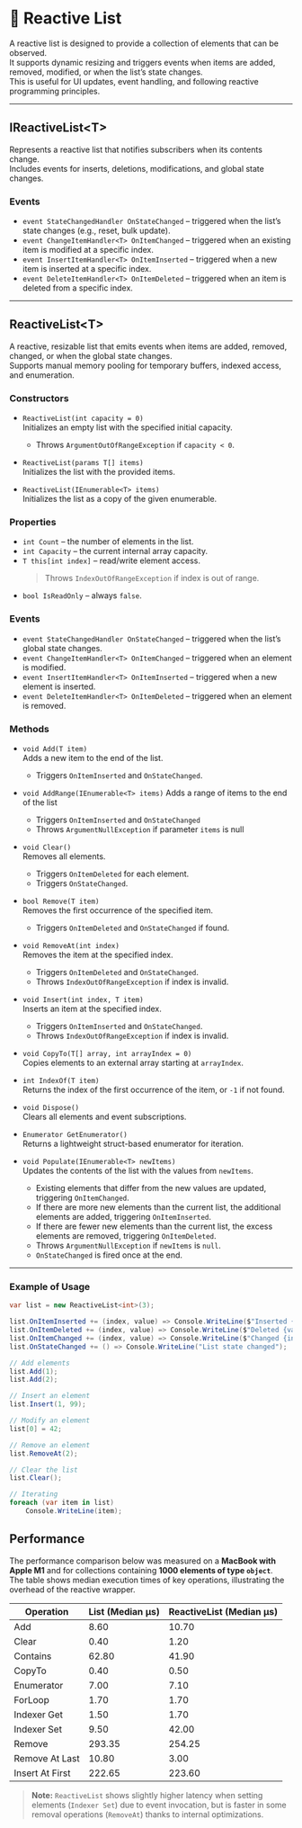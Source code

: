 # 🧩 Reactive List

A reactive list is designed to provide a collection of elements that can be observed.  
It supports dynamic resizing and triggers events when items are added, removed, modified, or when the list’s state changes.  
This is useful for UI updates, event handling, and following reactive programming principles.

---

## IReactiveList\<T\>

Represents a reactive list that notifies subscribers when its contents change.  
Includes events for inserts, deletions, modifications, and global state changes.

### Events

- `event StateChangedHandler OnStateChanged` – triggered when the list’s state changes (e.g., reset, bulk update).
- `event ChangeItemHandler<T> OnItemChanged` – triggered when an existing item is modified at a specific index.
- `event InsertItemHandler<T> OnItemInserted` – triggered when a new item is inserted at a specific index.
- `event DeleteItemHandler<T> OnItemDeleted` – triggered when an item is deleted from a specific index.

---

## ReactiveList\<T\>

A reactive, resizable list that emits events when items are added, removed, changed, or when the global state changes.  
Supports manual memory pooling for temporary buffers, indexed access, and enumeration.

### Constructors

- `ReactiveList(int capacity = 0)`  
  Initializes an empty list with the specified initial capacity.
  - Throws `ArgumentOutOfRangeException` if `capacity < 0`.


- `ReactiveList(params T[] items)`  
  Initializes the list with the provided items.


- `ReactiveList(IEnumerable<T> items)`  
  Initializes the list as a copy of the given enumerable.

### Properties

- `int Count` – the number of elements in the list.
- `int Capacity` – the current internal array capacity.
- `T this[int index]` – read/write element access.
  > Throws `IndexOutOfRangeException` if index is out of range.
- `bool IsReadOnly` – always `false`.

### Events

- `event StateChangedHandler OnStateChanged` – triggered when the list’s global state changes.
- `event ChangeItemHandler<T> OnItemChanged` – triggered when an element is modified.
- `event InsertItemHandler<T> OnItemInserted` – triggered when a new element is inserted.
- `event DeleteItemHandler<T> OnItemDeleted` – triggered when an element is removed.

### Methods

- `void Add(T item)`  
  Adds a new item to the end of the list.
    - Triggers `OnItemInserted` and `OnStateChanged`.


- `void AddRange(IEnumerable<T> items)`
  Adds a range of items to the end of the list 
  - Triggers `OnItemInserted` and `OnStateChanged`
  - Throws `ArgumentNullException` if parameter `items` is null 
 

- `void Clear()`  
  Removes all elements.
    - Triggers `OnItemDeleted` for each element.
    - Triggers `OnStateChanged`.


- `bool Remove(T item)`  
  Removes the first occurrence of the specified item.
    - Triggers `OnItemDeleted` and `OnStateChanged` if found.


- `void RemoveAt(int index)`  
  Removes the item at the specified index.
    - Triggers `OnItemDeleted` and `OnStateChanged`.
    - Throws `IndexOutOfRangeException` if index is invalid.


- `void Insert(int index, T item)`  
  Inserts an item at the specified index.
    - Triggers `OnItemInserted` and `OnStateChanged`.
    - Throws `IndexOutOfRangeException` if index is invalid.


- `void CopyTo(T[] array, int arrayIndex = 0)`  
  Copies elements to an external array starting at `arrayIndex`.


- `int IndexOf(T item)`  
  Returns the index of the first occurrence of the item, or `-1` if not found.


- `void Dispose()`  
  Clears all elements and event subscriptions.


- `Enumerator GetEnumerator()`  
  Returns a lightweight struct-based enumerator for iteration.


- `void Populate(IEnumerable<T> newItems)`  
  Updates the contents of the list with the values from `newItems`.
  - Existing elements that differ from the new values are updated, triggering `OnItemChanged`.
  - If there are more new elements than the current list, the additional elements are added, triggering `OnItemInserted`.
  - If there are fewer new elements than the current list, the excess elements are removed, triggering `OnItemDeleted`.
  - Throws `ArgumentNullException` if `newItems` is `null`.
  - `OnStateChanged` is fired once at the end.

---

### Example of Usage

```csharp
var list = new ReactiveList<int>(3);

list.OnItemInserted += (index, value) => Console.WriteLine($"Inserted {value} at {index}");
list.OnItemDeleted += (index, value) => Console.WriteLine($"Deleted {value} at {index}");
list.OnItemChanged += (index, value) => Console.WriteLine($"Changed {index} to {value}");
list.OnStateChanged += () => Console.WriteLine("List state changed");

// Add elements
list.Add(1);
list.Add(2);

// Insert an element
list.Insert(1, 99);

// Modify an element
list[0] = 42;

// Remove an element
list.RemoveAt(2);

// Clear the list
list.Clear();

// Iterating
foreach (var item in list)
    Console.WriteLine(item);
```

## Performance

The performance comparison below was measured on a **MacBook with Apple M1** and for collections containing **1000 elements of type `object`**.  
The table shows median execution times of key operations, illustrating the overhead of the reactive wrapper.

| Operation       | List (Median μs) | ReactiveList (Median μs) |
|-----------------|------------------|--------------------------|
| Add             | 8.60             | 10.70                    |
| Clear           | 0.40             | 1.20                     |
| Contains        | 62.80            | 41.90                    |
| CopyTo          | 0.40             | 0.50                     |
| Enumerator      | 7.00             | 7.10                     |
| ForLoop         | 1.70             | 1.70                     |
| Indexer Get     | 1.50             | 1.70                     |
| Indexer Set     | 9.50             | 42.00                    |
| Remove          | 293.35           | 254.25                   |
| Remove At Last  | 10.80            | 3.00                     |
| Insert At First | 222.65           | 223.60                   |

> **Note:** `ReactiveList` shows slightly higher latency when setting elements (`Indexer Set`) due to event invocation, but is faster in some removal operations (`RemoveAt`) thanks to internal optimizations.
